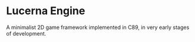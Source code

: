 # Lucerna Engine

A minimalist 2D game framework implemented in C89, in very early stages of development.
